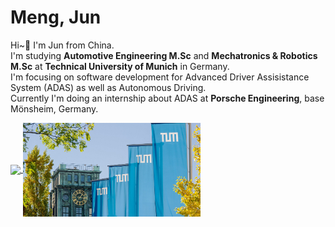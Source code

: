# Meng, Jun
Hi~:wave: I'm Jun from China.  
I'm studying **Automotive Engineering M.Sc** and **Mechatronics & Robotics M.Sc** at **Technical University of Munich** in Germany.  
I'm focusing on software development for Advanced Driver Assisistance System (ADAS) as well as Autonomous Driving.  
Currently I'm doing an internship about ADAS at **Porsche Engineering**, base Mönsheim, Germany.  

<!---
![Anurag's GitHub stats](https://github-readme-stats.vercel.app/api?username=junmeng6025&show_icons=true&hide=prs)
--->

<a href="https://github.com/anuraghazra/github-readme-stats">
  <img align="center" src="https://github-readme-stats.vercel.app/api/top-langs/?username=junmeng6025&layout=compact&hide=jupyter%20notebook" />
</a>
<a href="tum.jpg">
  <img align="center" src="tum.jpg" height="150"/>
</a>

<!-- <img src="tum.jpg" height="250"/>

![Top Langs](https://github-readme-stats.vercel.app/api/top-langs/?username=junmeng6025&layout=compact&hide=jupyter%20notebook)   -->

<!-- I have experience & interest in:
- Application of Deep Learning / CV in Autonomous Driving
- ROS, ROS2 software development
- Stereo depth estimation
- AprilTag detection
- A html beginner, trying to build a personal homepage -->

<!---
junmeng6025/junmeng6025 is a ✨ special ✨ repository because its `README.md` (this file) appears on your GitHub profile.
You can click the Preview link to take a look at your changes.
--->
